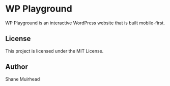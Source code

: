 # WP Playground

WP Playground is an interactive WordPress website that is built mobile-first.

## License

This project is licensed under the MIT License.

## Author 

Shane Muirhead